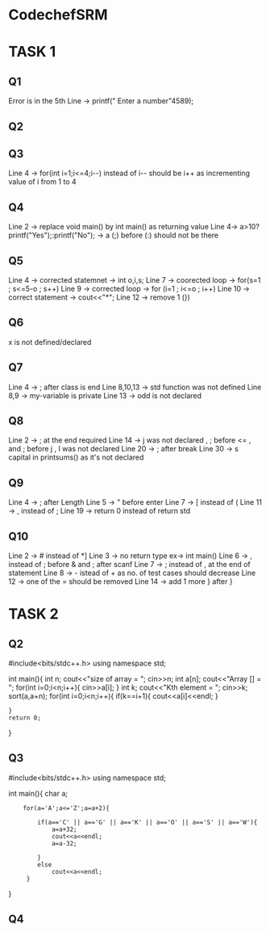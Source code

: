# CodechefSRM

# TASK 1
## Q1
Error is in the 5th Line -> printf(" Enter a number"4589);

## Q2

## Q3
Line 4 -> for(int i=1;i<=4;i--) instead of i-- should  be i++ as incrementing value of i from 1 to 4

## Q4
Line 2 -> replace void main() by int main() as returning value
Line 4-> a>10?printf("Yes");:printf("No");  -> a (;) before (:) should not be there

## Q5
Line 4 -> corrected statemnet -> int o,i,s;
Line 7 -> coorected loop -> for(s=1 ; s<=5-o ; s++)
Line 9 -> corrected loop -> for (i=1 ; i<=o ; i++)
Line 10 -> correct statement -> cout<<"*";
Line 12 -> remove 1 (})

## Q6
x is not defined/declared


## Q7
Line 4 -> ; after class is end 
Line 8,10,13 -> std function was not defined
Line 8,9 -> my-variable is private 
Line 13 -> odd is not declared

## Q8
Line 2 -> ; at the end required
Line 14 -> j was not declared , ; before <= , and ; before j , I was not declared
Line 20 -> ; after break
Line 30 -> s capital in printsums() as it's not declared

## Q9
Line 4 -> ; after Length
Line 5 -> " before enter
Line 7 -> [ instead of (
Line 11 -> , instead of ;
Line 19 -> return 0 instead of return std

## Q10
Line 2 -> # instead of *]
Line 3 -> no return type ex-> int main()
Line 6 -> , instead of ; before & and ; after scanf
Line 7 -> ; instead of , at the end of statement
Line 8 -> - istead of + as no. of test cases should decrease
Line 12 -> one of the = should be removed
Line 14 -> add 1 more } after }

# TASK 2
## Q2

#include<bits/stdc++.h>
using namespace std;

int main(){
    int n;
    cout<<"size of array = ";
    cin>>n;
    int a[n];
    cout<<"Array [] = ";
    for(int i=0;i<n;i++){
        cin>>a[i];
    }
    int k;
    cout<<"Kth element = ";
    cin>>k;
    sort(a,a+n);
    for(int i=0;i<n;i++){
        if(k==i+1){
            cout<<a[i]<<endl;
        }
        
    }
    return 0;
}

## Q3
#include<bits/stdc++.h>
using namespace std;

int main(){
    char a;
    
        for(a='A';a<='Z';a=a+2){
            
            if(a=='C' || a=='G' || a=='K' || a=='O' || a=='S' || a=='W'){
                a=a+32;
                cout<<a<<endl;
                a=a-32;
                
            }
            else
                cout<<a<<endl;
         }
}

## Q4





